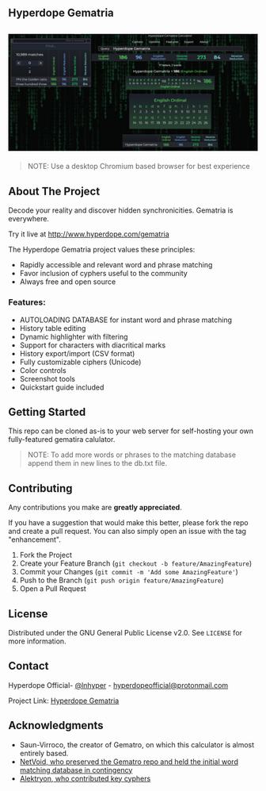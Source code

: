 ## Hyperdope Gematria
![Hyperdope - Gematria](res/preview.png)
---
> NOTE: Use a desktop Chromium based browser for best experience


## About The Project

Decode your reality and discover hidden synchronicities.  Gematria is everywhere.

Try it live at http://www.hyperdope.com/gematria

The Hyperdope Gematria project values these principles:

<ul>
<li>Rapidly accessible and relevant word and phrase matching</li>
<li>Favor inclusion of cyphers useful to the community</li>
<li>Always free and open source</li>
</ul>

### Features:
<ul>
<li>AUTOLOADING DATABASE for instant word and phrase matching</li>
<li>History table editing</li>
<li>Dynamic highlighter with filtering</li>
<li>Support for characters with diacritical marks</li>
<li>History export/import (CSV format)</li>
<li>Fully customizable ciphers (Unicode)</li>
<li>Color controls</li>
<li>Screenshot tools</li>
<li>Quickstart guide included</li>
</ul>


## Getting Started

This repo can be cloned as-is to your web server for self-hosting your own fully-featured gematira calulator.

> NOTE: To add more words or phrases to the matching database append them in new lines to the db.txt file.


## Contributing

Any contributions you make are **greatly appreciated**.

If you have a suggestion that would make this better, please fork the repo and create a pull request. You can also simply open an issue with the tag "enhancement".

1. Fork the Project
2. Create your Feature Branch (`git checkout -b feature/AmazingFeature`)
3. Commit your Changes (`git commit -m 'Add some AmazingFeature'`)
4. Push to the Branch (`git push origin feature/AmazingFeature`)
5. Open a Pull Request


<!-- LICENSE -->
## License

Distributed under the GNU General Public License v2.0. See `LICENSE` for more information.


<!-- CONTACT -->
## Contact

Hyperdope Official- [@lnhyper](https://twitter.com/lnhyper) - hyperdopeofficial@protonmail.com

Project Link: [Hyperdope Gematria](https://github.com/malonehunter/hyperdope-gematria)


<!-- ACKNOWLEDGMENTS -->
## Acknowledgments

* Saun-Virroco, the creator of Gematro, on which this calculator is almost entirely based.  
* [NetVoid, who preserved the Gematro repo and held the initial word matching database in contingency](https://github.com/CyphersNews/cyphersnews.github.io)
* [Alektryon, who contributed key cyphers](https://github.com/Alektryon)
